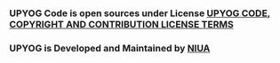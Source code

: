 ### UPYOG Code is open sources under License [UPYOG CODE, COPYRIGHT AND CONTRIBUTION LICENSE TERMS](https://upyog.niua.org/employee/Upyog%20Code%20and%20Copyright%20License_v1.pdf)

### UPYOG is Developed and Maintained by [NIUA](https://niua.in/)
